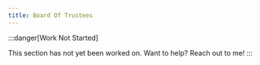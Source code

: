 ```yaml
---
title: Board Of Trustees
---
```


:::danger[Work Not Started]

This section has not yet been worked on. Want to help? Reach out to me!
:::